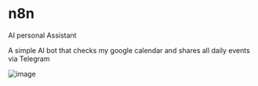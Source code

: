 # n8n
AI personal Assistant

A simple AI bot that checks my google calendar and shares all daily events via Telegram

![image](https://github.com/user-attachments/assets/0f5350d1-90ab-49cd-b0a2-ffd248b4fd9b)

